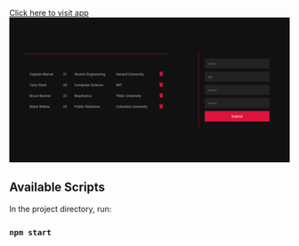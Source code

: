 [Click here to visit app](https://student-registery.herokuapp.com/)
![](img/desktop_view.png)

## Available Scripts

In the project directory, run:

### `npm start`